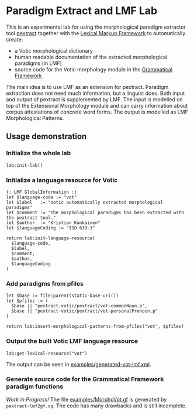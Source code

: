 # Paradigm Extract and LMF Lab

This is an experimental lab for using the morphological paradigm extractor 
tool [pextract](https://github.com/marfors/paradigmextract) together with 
the [Lexical Markup Framework](https://en.wikipedia.org/wiki/Lexical_Markup_Framework) 
to automatically create:
* a Votic morphological dictionary
* human readable documentation of the extracted morphological paradigms (in LMF)
* source code for the Votic morphology module in the [Grammatical Framework](http://grammaticalframework.org/)

The main idea is to use LMF as an extension for pextract. Paradigm extraction 
does not need much information, but a linguist does. Both input and output of
pextract is supplemented by LMF. The input is modelled on top of the Extensional 
Morphology module and can carry information about corpus attestations of 
concrete word forms. The output is modelled as LMF Morphological Patterns.



## Usage demonstration

### Initialize the whole lab 

```XQuery
lab:init-lab()
```



### Initialize a language resource for Votic

```XQuery
(: LMF GlobalInformation :)
let $language-code := "vot"
let $label   := "Votic automatically extracted morphological paradigms"
let $comment := "The morphological paradigms has been extracted with the pextract tool."
let $author  := "Kristian Kankainen"
let $languageCoding := "ISO 639-3"

return lab:init-language-resource(
  $language-code,
  $label,
  $comment,
  $author,
  $languageCoding
)
```



### Add paradigms from pfiles

```XQuery
let $base := file:parent(static-base-uri())
let $pfiles := (
  $base || "pextract-votic/pextract/vot-commonNoun.p",
  $base || "pextract-votic/pextract/vot-personalPronoun.p"
)

return lab:insert-morphological-patterns-from-pfiles("vot", $pfiles)
```



### Output the built Votic LMF language resource

```XQuery
lab:get-lexical-resource("vot")
```

The output can be seen in [examples/generated-vot-lmf.xml](examples/generated-vot-lmf.xml).



### Generate source code for the Grammatical Framework paradigm functions

*Work in Progress!* The file [examples/MorphoVot.gf](examples/MorphoVot.gf) is generated by ``pextract-lmf2gf.xq``. The code has many drawbacks and is still incomplete.
